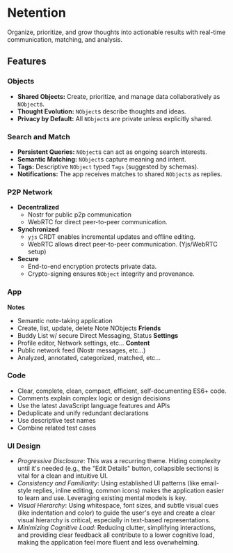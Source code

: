 # Netention

Organize, prioritize, and grow thoughts into actionable results with real-time communication, matching, and analysis.

## Features

### Objects

- **Shared Objects:** Create, prioritize, and manage data collaboratively as `NObject`s.
- **Thought Evolution:** `NObject`s describe thoughts and ideas.
- **Privacy by Default:** All `NObject`s are private unless explicitly shared.

### Search and Match

- **Persistent Queries:** `NObject`s can act as ongoing search interests.
- **Semantic Matching:** `NObject`s capture meaning and intent.
- **Tags:** Descriptive `NObject` typed `Tags` (suggested by schemas).
- **Notifications:** The app receives matches to shared `NObject`s as replies.

### P2P Network

- **Decentralized**
    - Nostr for public p2p communication
    - WebRTC for direct peer-to-peer communication.
- **Synchronized**
    - `yjs` CRDT enables incremental updates and offline editing.
    - WebRTC allows direct peer-to-peer communication. (Yjs/WebRTC setup)
- **Secure**
    - End-to-end encryption protects private data.
    - Crypto-signing ensures `NObject` integrity and provenance.

### App ###

**Notes**
- Semantic note-taking application
- Create, list, update, delete Note NObjects
**Friends**
- Buddy List w/ secure Direct Messaging, Status
**Settings**
- Profile editor, Network settings, etc...
**Content**
- Public network feed (Nostr messages, etc...)
- Analyzed, annotated, categorized, matched, etc...

### Code

- Clear, complete, clean, compact, efficient, self-documenting ES6+ code.
- Comments explain complex logic or design decisions
- Use the latest JavaScript language features and APIs
- Deduplicate and unify redundant declarations
- Use descriptive test names
- Combine related test cases

### UI Design

- *Progressive Disclosure*: This was a recurring theme. Hiding complexity until it's needed (e.g., the "Edit Details"
  button, collapsible sections) is vital for a clean and intuitive UI.
- *Consistency and Familiarity*: Using established UI patterns (like email-style replies, inline editing, common icons)
  makes the application easier to learn and use. Leveraging existing mental models is key.
- *Visual Hierarchy*: Using whitespace, font sizes, and subtle visual cues (like indentation and color) to guide the
  user's eye and create a clear visual hierarchy is critical, especially in text-based representations.
- *Minimizing Cognitive Load*: Reducing clutter, simplifying interactions, and providing clear feedback all contribute
  to a lower cognitive load, making the application feel more fluent and less overwhelming.